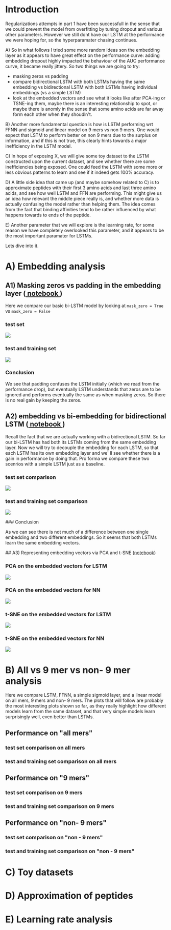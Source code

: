 # Introduction

Regularizations attempts in part 1 have been successfull in the sense that we could prevent the model from overfitting by tuning dropout and various other parameters. 
However we still dont have our LSTM at the performance we were hoping for, so the hyperparamater chasing continues.

A) So in what follows I tried some more random ideas son the embedding layer as it appears to have great effect on the performance curve: adding embedding dropout highly impacted the behaviour of the AUC performance curve, it became really jittery. So two things we are going to try:
* masking zeros vs padding 
* compare bidirectional LSTM with both LSTMs having the same embedding vs bidirectional LSTM with both LSTMs having individual embeddings (vs a simple LSTM)
* look at the embedded vectors and see what it looks like after PCA-ing or TSNE-ing them, maybe there is an interesting relationship to spot, or maybe there is anomly in the sense that some amino acids are far away form each other when they shoudln't. 


B) Another more fundamental question is how is LSTM performing wrt FFNN and sigmoid and linear model on 9 mers vs non 9 mers. One would expect that LSTM to perform better on non 9 mers due to the surplus on information, and if this is not true, this clearly hints towards a major inefficiency in the LSTM model. 

C) In hope of exposing X, we will give some toy dataset to the LSTM constructed upon the current dataset, and see whether there are some inefficiencies being exposed. One could feed the LSTM with some more or less obvious patterns to learn and see if it indeed gets 100% accuracy. 

D) A little side idea that came up (and maybe somehow related to C) is to approximate peptides with their first 3 amino acids and last three amino acids, and see how well LSTM and FFN are performing. This might give us an idea how relevant the middle piece really is, and whether more data is actually confusing the model rather than helping them. The idea comes from the fact that binding affinities tend to be rather influenced by what happens towards to ends of the peptide.

E) Another parameter that we will explore is the learning rate, for some reason we have completely overlooked this parameter, and it appears to be the most important paramater for LSTMs. 

Lets dive into it. 

# A) Embedding analysis

## A1) Masking zeros vs padding in the embedding layer ([ notebook ](https://github.com/giancarlok/mhc_experiments/blob/master/LSTM%20mask%20zeros%20vs%20explicit%20padding.ipynb))

Here we compare our basic bi-LSTM model by looking at `mask_zero = True` vs `mask_zero = False`

### test set 

![](https://raw.githubusercontent.com/giancarlok/mhc_experiments/master/test_mask_zero_vs_padding.png)

### test and training set

![](https://raw.githubusercontent.com/giancarlok/mhc_experiments/master/training_est_mask_zero_vs_padding.png)

### Conclusion 

We see that padding confuses the LSTM initially (which we read from the performance drop), but eventually LSTM understands that zeros are to be ignored and performs eventually the same as when masking zeros. So there is no real gain by keeping the zeros.

## A2) embedding vs bi-embedding for bidirectional LSTM ([ notebook ](https://github.com/giancarlok/mhc_experiments/blob/master/LSTM%20vs%20biLSTM%20vs%20bi_embedded_LSTM.ipynb))

Recall the fact that we are actually working with a bidirectional LSTM. So far our bi-LSTM has had both its LSTMs coming from the same embedding layer. Now we will try to decouple the embedding for each LSTM, so that each LSTM has its own embedding layer and we' ll see whether there is a gain in performance by doing that. Pro forma we compare these two scenrios with a simple LSTM just as a baseline. 

### test set comparison
![](https://raw.githubusercontent.com/giancarlok/mhc_experiments/master/test_embedding_vs_biembedding%20.png)


### test and training set comparison
![](https://raw.githubusercontent.com/giancarlok/mhc_experiments/master/training_test_embedding_vs_biembedding.png)

### Conclusion 

As we can see there is not much of a difference between one single embedding and two different embeddings. So it seems that both LSTMs learn the same embedding vectors.

## A3) Representing embedding vectors via PCA and t-SNE ([notebook](https://github.com/giancarlok/mhc_experiments/blob/master/Embedding%20Representation-%20FFN%20vs%20LSTM.ipynb))


### PCA on the embedded vectors for LSTM

![](https://raw.githubusercontent.com/giancarlok/mhc_experiments/master/PCA_LSTM.png)

### PCA on the embedded vectors for NN

![](https://raw.githubusercontent.com/giancarlok/mhc_experiments/master/PCA_NN.png)

### t-SNE on the embedded vectors for LSTM

![](https://raw.githubusercontent.com/giancarlok/mhc_experiments/master/TSNE_LSTM.png)

### t-SNE on the embedded vectors for NN

![](https://raw.githubusercontent.com/giancarlok/mhc_experiments/master/TSNE_NN.png)

# B) All vs 9 mer vs non- 9 mer analysis

Here we compare LSTM, FFNN, a simple sigmoid layer, and a linear model on all mers, 9 mers and non- 9 mers. The plots that will follow are probably the most interesting plots shown so far, as they really highlight how different models learn from the same dataset, and that very simple models learn surprisingly well, even better than LSTMs.

## Performance on "all mers"


### test set comparison on all mers

### test and training set comparison on all mers


## Performance on "9 mers"


### test set comparison on 9 mers

### test and training set comparison on 9 mers


## Performance on "non- 9 mers"


### test set comparison on "non - 9 mers"

### test and training set comparison on "non - 9 mers"



# C) Toy datasets



# D) Approximation of peptides 

# E) Learning rate analysis 
